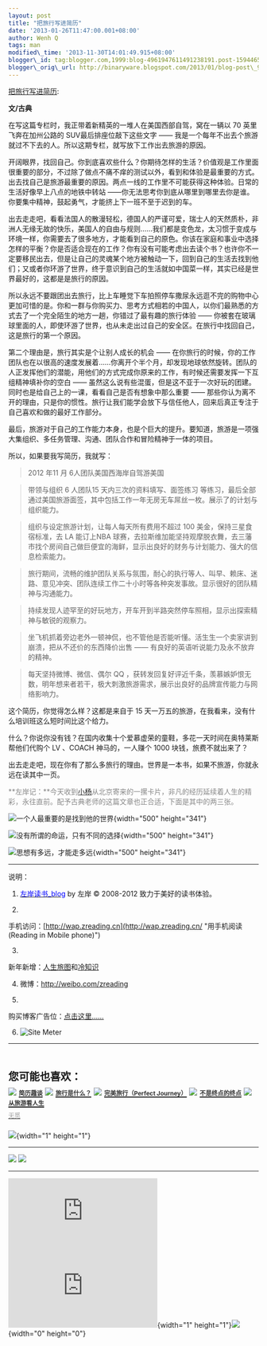 ```yaml
--- 
layout: post 
title: "把旅行写进简历" 
date: '2013-01-26T11:47:00.001+08:00' 
author: Wenh Q
tags: man
modified\_time: '2013-11-30T14:01:49.915+08:00' 
blogger\_id: tag:blogger.com,1999:blog-4961947611491238191.post-159446546187934320
blogger\_orig\_url: http://binaryware.blogspot.com/2013/01/blog-post\_9979.html
---
```

[把旅行写进简历](http://zreading.cn.feedsportal.com/c/35042/f/647833/s/27d2d2b2/l/0L0Szreading0Bcn0Carchives0C35740Bhtml/story01.htm):

**文/古典**

在写这篇专栏时，我正带着新精英的一堆人在美国西部自驾，窝在一辆以 70
英里飞奔在加州公路的 SUV最后排座位敲下这些文字 ——
我是一个每年不出去个旅游就过不下去的人。所以这期专栏，就写放下工作出去旅游的原因。

开阔眼界，找回自己。你到底喜欢些什么？你期待怎样的生活？价值观是工作里面很重要的部分，不过除了做点不痛不痒的测试以外，看到和体验是最重要的方式。出去找自己是旅游最重要的原因。两点一线的工作里不可能获得这种体验。日常的生活好像早上八点的地铁中转站
——你无法思考你到底从哪里到哪里去你是谁。你要集中精神，鼓起勇气，才能挤上下一班不至于迟到的车。

出去走走吧，看看法国人的散漫轻松，德国人的严谨可爱，瑞士人的天然质朴，非洲人无缘无故的快乐，美国人的自由与规则……我们都是变色龙，太习惯于变成与环境一样，你需要去了很多地方，才能看到自己的原色。你该在家庭和事业中选择怎样的平衡？你是否适合现在的工作？你有没有可能考虑出去读个书？也许你不一定要移民出去，但是让自己的灵魂某个地方被触动一下，回到自己的生活去找到他们；又或者你环游了世界，终于意识到自己的生活就如中国菜一样，其实已经是世界最好的，这都是是旅行的原因。

所以永远不要跟团出去旅行，比上车睡觉下车拍照停车撒尿永远逛不完的购物中心更加可惜的是。你和一群与你购买力、思考方式相若的中国人，以你们最熟悉的方式去了一个完全陌生的地方一趟，你错过了最有趣的旅行体验
——
你被套在玻璃球里面的人，即使环游了世界，也从未走出过自己的安全区。在旅行中找回自己，这是旅行的第一个原因。

第二个理由是，旅行其实是个让别人成长的机会 ——
在你旅行的时候，你的工作团队也在以很高的速度发展着……你离开个半个月，却发现地球依然旋转。团队的人正发挥他们的潜能，用他们的方式完成你原来的工作，有时候还需要发挥一下互组精神填补你的空白
——
虽然这么说有些混蛋，但是这不亚于一次好玩的团建。同时也是给自己上的一课，看看自己是否有想象中那么重要
——
那些你认为离不开的理由，只是你的惯性。旅行让我们能学会放下与信任他人，回来后真正专注于自己喜欢和做的最好工作部分。

最后，旅游对于自己的工作能力本身，也是个巨大的提升。要知道，旅游是一项强大集组织、多任务管理、沟通、团队合作和冒险精神于一体的项目。

所以，如果要我写简历，我就写：


> 2012 年11 月 6人团队美国西海岸自驾游美国

> 带领与组织 6 人团队15 天内三次的资料填写、面签练习
> 等练习，最后全部通过美国旅游面签，其中包括工作一年无房无车屌丝一枚。展示了的计划与组织能力。

> 组织与设定旅游计划，让每人每天所有费用不超过 100
> 美金，保持三星食宿标准，去 LA 能订上NBA
> 球赛，去拉斯维加能坚持观摩脱衣舞，去三藩市找个房间自己做巨便宜的海鲜，显示出良好的财务与计划能力、强大的信息检索能力。

> 旅行期间，流畅的维护团队关系与氛围，耐心的执行等人、叫早、赖床、迷路、意见冲突、团队连续工作二十小时等各种突发事故。显示很好的团队精神与沟通能力。

> 持续发现人迹罕至的好玩地方，开车开到半路突然停车照相，显示出探索精神与敏锐的观察力。

> 坐飞机抓着旁边老外一顿神侃，也不管他是否能听懂。活生生一个卖家讲到崩溃，把从不还价的东西降价出售
> —— 有良好的英语听说能力及永不放弃的精神。

> 每天坚持微博、微信、偶尔 QQ
> ，获转发回复好评近千条，羡慕嫉妒恨无数，明年想来者若干，极大刺激旅游需求，展示出良好的品牌宣传能力与网络影响力。

这个简历，你觉得怎么样？这都是来自于 15
天一万五的旅游，在我看来，没有什么培训班这么短时间比这个给力。

什么？你说你没有钱？在国内收集十个爱慕虚荣的童鞋，多花一天时间在奥特莱斯帮他们代购个
LV 、COACH 神马的，一人赚个 1000 块钱，旅费不就出来了？

出去走走吧，现在你有了那么多旅行的理由。世界是一本书，如果不旅游，你就永远在读其中一页。



<span
style="color: #888888;">**左岸记：**今天收到[小杨](http://www.zreading.cn/archives/2983.html)从北京寄来的一摞卡片，非凡的经历延续着人生的精彩，永往直前。配予古典老师的这篇文章也正合适，下面是其中的两三张。</span>

![一个人最重要的是找到他的世界](http://ww4.sinaimg.cn/mw690/624fce0djw1e13xmiokwmj.jpg){width="500"
height="341"}

![没有所谓的命运，只有不同的选择](http://ww3.sinaimg.cn/mw690/624fce0djw1e13xmhx0khj.jpg){width="500"
height="341"}

![思想有多远，才能走多远](http://ww1.sinaimg.cn/mw690/624fce0djw1e13xmja04kj.jpg){width="500"
height="341"}


------------------------------------------------------------------------

说明：

1. [<span
style="color: blue;">左岸读书\_blog</span>](http://zreading.cn/) by 左岸
© 2008-2012 致力于美好的读书体验。

2.
手机访问：[http://wap.zreading.cn](http://wap.zreading.cn/ "用手机阅读(Reading in Mobile phone)")

3.
新年新增：[人生旅图](http://www.zreading.net/ "人生旅图")和[冷知识](http://www.zreading.net/lenzhishi "冷知识")

4. 微博：<http://weibo.com/zreading>

5.
购买博客广告位：[点击这里……](http://www.zreading.cn/about#ad "看了会心动!")

6. ![Site Meter](http://s12.sitemeter.com/meter.asp?site=s12zxfclz)


  ----------------------------------------------------------------------------------------------------------------------------------------------------------------------------------------------------------------------------------------------------------------------------------------------------------------------------------------
  **<span style="display: block!important; padding: 20px 0 5px!important;">您可能也喜欢：</span>**
  ![](http://static.wumii.cn/images/widget/widget_solidPoint.gif) [<span style="color: #333333; font-size: 12px!important; line-height: 1.65em;">简历趣谈</span>](http://app.wumii.com/ext/redirect?url=http%3A%2F%2Fwww.zreading.cn%2Farchives%2F542.html&from=http%3A%2F%2Fwww.zreading.cn%2Farchives%2F3574.html)
  ![](http://static.wumii.cn/images/widget/widget_solidPoint.gif) [<span style="color: #333333; font-size: 12px!important; line-height: 1.65em;">旅行是什么？</span>](http://app.wumii.com/ext/redirect?url=http%3A%2F%2Fwww.zreading.cn%2Farchives%2F1444.html&from=http%3A%2F%2Fwww.zreading.cn%2Farchives%2F3574.html)
  ![](http://static.wumii.cn/images/widget/widget_solidPoint.gif) [<span style="color: #333333; font-size: 12px!important; line-height: 1.65em;">完美旅行（Perfect Journey）</span>](http://app.wumii.com/ext/redirect?url=http%3A%2F%2Fwww.zreading.cn%2Farchives%2F1881.html&from=http%3A%2F%2Fwww.zreading.cn%2Farchives%2F3574.html)
  ![](http://static.wumii.cn/images/widget/widget_solidPoint.gif) [<span style="color: #333333; font-size: 12px!important; line-height: 1.65em;">不是终点的终点</span>](http://app.wumii.com/ext/redirect?url=http%3A%2F%2Fwww.zreading.cn%2Farchives%2F3013.html&from=http%3A%2F%2Fwww.zreading.cn%2Farchives%2F3574.html)
  ![](http://static.wumii.cn/images/widget/widget_solidPoint.gif) [<span style="color: #333333; font-size: 12px!important; line-height: 1.65em;">从旅游看人生</span>](http://app.wumii.com/ext/redirect?url=http%3A%2F%2Fwww.zreading.cn%2Farchives%2F1761.html&from=http%3A%2F%2Fwww.zreading.cn%2Farchives%2F3574.html)
  [<span style="color: #bbbbbb; display: block!important; font-family: arial!important; font-size: 12px!important; padding: 5px 0!important;">无觅</span>](http://www.wumii.com/widget/relatedItems "无觅相关文章插件")
  ----------------------------------------------------------------------------------------------------------------------------------------------------------------------------------------------------------------------------------------------------------------------------------------------------------------------------------------

![](http://zreading.cn.feedsportal.com/c/35042/f/647833/s/27d2d2b2/mf.gif){width="1"
height="1"}


<div>

  --------------------------------------------------------------------------------------------------------------------------------------------------------------------------------------------------------------------------------------------------- --------------------------------------------------------------------------------------------------------------------------------------------------------------------------------------------------------------------------------------
  [![](http://res3.feedsportal.com/images/emailthis2.gif)](http://share.feedsportal.com/viral/sendEmail.cfm?lang=en&title=%E6%8A%8A%E6%97%85%E8%A1%8C%E5%86%99%E8%BF%9B%E7%AE%80%E5%8E%86&link=http%3A%2F%2Fwww.zreading.cn%2Farchives%2F3574.html)   [![](http://res3.feedsportal.com/images/bookmark.gif)](http://res.feedsportal.com/viral/bookmark.cfm?title=%E6%8A%8A%E6%97%85%E8%A1%8C%E5%86%99%E8%BF%9B%E7%AE%80%E5%8E%86&link=http%3A%2F%2Fwww.zreading.cn%2Farchives%2F3574.html)
  --------------------------------------------------------------------------------------------------------------------------------------------------------------------------------------------------------------------------------------------------- --------------------------------------------------------------------------------------------------------------------------------------------------------------------------------------------------------------------------------------

</div>





[![](http://da.feedsportal.com/r/151884740152/u/0/f/647833/c/35042/s/27d2d2b2/a2.img)](http://da.feedsportal.com/r/151884740152/u/0/f/647833/c/35042/s/27d2d2b2/a2.htm)![](http://pi.feedsportal.com/r/151884740152/u/0/f/647833/c/35042/s/27d2d2b2/a2t.img){width="1"
height="1"}![](http://www1.feedsky.com/t1/710937061/clzzxf/feedsky/s.gif?r=http://zreading.cn.feedsportal.com/c/35042/f/647833/s/27d2d2b2/l/0L0Szreading0Bcn0Carchives0C35740Bhtml/story01.htm){width="0"
height="0"}
